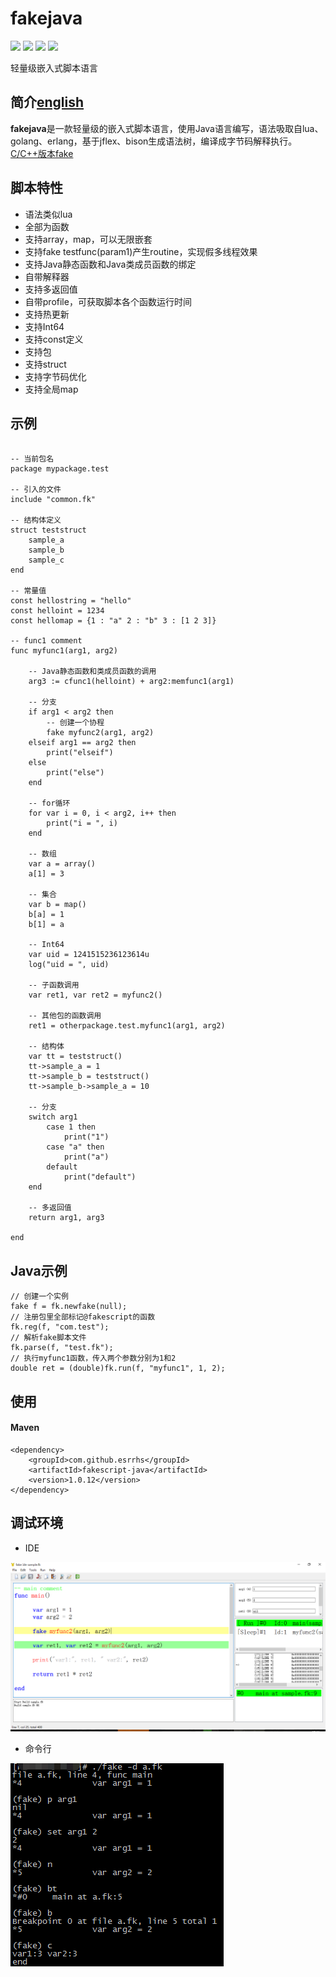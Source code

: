 # fakejava

[<img src="https://img.shields.io/github/license/esrrhs/fakejava">]()
[<img src="https://img.shields.io/github/languages/top/esrrhs/fakejava">]()
[<img src="https://img.shields.io/maven-central/v/com.github.esrrhs/fakescript-java">]()
[<img src="https://img.shields.io/github/workflow/status/esrrhs/fakejava/Java CI">]()

轻量级嵌入式脚本语言

## 简介[english](./README_EN.md)
**fakejava**是一款轻量级的嵌入式脚本语言，使用Java语言编写，语法吸取自lua、golang、erlang，基于jflex、bison生成语法树，编译成字节码解释执行。
<a href="https://github.com/esrrhs/fake">C/C++版本fake</a>

## 脚本特性
* 语法类似lua
* 全部为函数
* 支持array，map，可以无限嵌套
* 支持fake testfunc(param1)产生routine，实现假多线程效果
* 支持Java静态函数和Java类成员函数的绑定
* 自带解释器
* 支持多返回值
* 自带profile，可获取脚本各个函数运行时间
* 支持热更新
* 支持Int64
* 支持const定义
* 支持包
* 支持struct
* 支持字节码优化
* 支持全局map

## 示例

```

-- 当前包名
package mypackage.test

-- 引入的文件
include "common.fk"

-- 结构体定义
struct teststruct
	sample_a
	sample_b
	sample_c
end

-- 常量值
const hellostring = "hello"
const helloint = 1234
const hellomap = {1 : "a" 2 : "b" 3 : [1 2 3]}

-- func1 comment
func myfunc1(arg1, arg2)

	-- Java静态函数和类成员函数的调用
	arg3 := cfunc1(helloint) + arg2:memfunc1(arg1)

	-- 分支
	if arg1 < arg2 then
		-- 创建一个协程
		fake myfunc2(arg1, arg2)
	elseif arg1 == arg2 then
		print("elseif")
	else
		print("else")
	end

	-- for循环
	for var i = 0, i < arg2, i++ then
		print("i = ", i)
	end

	-- 数组
	var a = array()
	a[1] = 3

	-- 集合
	var b = map()
	b[a] = 1
	b[1] = a

	-- Int64
	var uid = 1241515236123614u
	log("uid = ", uid)

	-- 子函数调用
	var ret1, var ret2 = myfunc2()

	-- 其他包的函数调用
	ret1 = otherpackage.test.myfunc1(arg1, arg2)

	-- 结构体
	var tt = teststruct()
	tt->sample_a = 1
	tt->sample_b = teststruct()
	tt->sample_b->sample_a = 10

	-- 分支
	switch arg1
		case 1 then
			print("1")
		case "a" then
			print("a")
		default
			print("default")
	end

	-- 多返回值
	return arg1, arg3

end
```

## Java示例

```
// 创建一个实例
fake f = fk.newfake(null);
// 注册包里全部标记@fakescript的函数
fk.reg(f, "com.test");
// 解析fake脚本文件
fk.parse(f, "test.fk");
// 执行myfunc1函数，传入两个参数分别为1和2
double ret = (double)fk.run(f, "myfunc1", 1, 2);

```

## 使用
#### Maven
```
<dependency>
    <groupId>com.github.esrrhs</groupId>
    <artifactId>fakescript-java</artifactId>
    <version>1.0.12</version>
</dependency>

```


## 调试环境
* IDE

![image](img/ide.png)

* 命令行

![image](img/debug.png)

